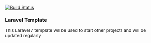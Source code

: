 [![Build Status](https://travis-ci.com/Anthonynzube/laravel-default.svg?branch=master)](https://travis-ci.com/Anthonynzube/laravel-default)

### Laravel Template

This Laravel 7 template will be used to start other projects and will be updated regularly
